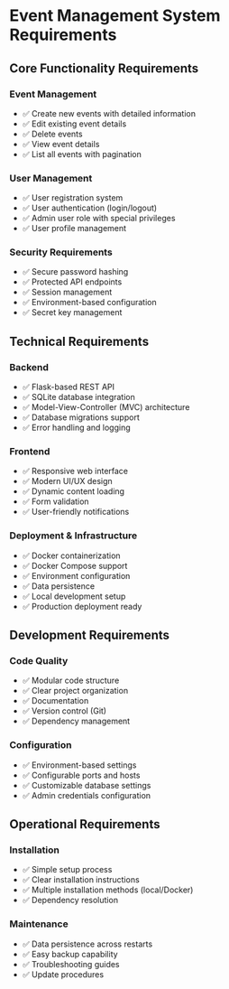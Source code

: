 # Event Management System Requirements

## Core Functionality Requirements

### Event Management
- ✅ Create new events with detailed information
- ✅ Edit existing event details
- ✅ Delete events
- ✅ View event details
- ✅ List all events with pagination

### User Management
- ✅ User registration system
- ✅ User authentication (login/logout)
- ✅ Admin user role with special privileges
- ✅ User profile management

### Security Requirements
- ✅ Secure password hashing
- ✅ Protected API endpoints
- ✅ Session management
- ✅ Environment-based configuration
- ✅ Secret key management

## Technical Requirements

### Backend
- ✅ Flask-based REST API
- ✅ SQLite database integration
- ✅ Model-View-Controller (MVC) architecture
- ✅ Database migrations support
- ✅ Error handling and logging

### Frontend
- ✅ Responsive web interface
- ✅ Modern UI/UX design
- ✅ Dynamic content loading
- ✅ Form validation
- ✅ User-friendly notifications

### Deployment & Infrastructure
- ✅ Docker containerization
- ✅ Docker Compose support
- ✅ Environment configuration
- ✅ Data persistence
- ✅ Local development setup
- ✅ Production deployment ready

## Development Requirements

### Code Quality
- ✅ Modular code structure
- ✅ Clear project organization
- ✅ Documentation
- ✅ Version control (Git)
- ✅ Dependency management

### Configuration
- ✅ Environment-based settings
- ✅ Configurable ports and hosts
- ✅ Customizable database settings
- ✅ Admin credentials configuration

## Operational Requirements

### Installation
- ✅ Simple setup process
- ✅ Clear installation instructions
- ✅ Multiple installation methods (local/Docker)
- ✅ Dependency resolution

### Maintenance
- ✅ Data persistence across restarts
- ✅ Easy backup capability
- ✅ Troubleshooting guides
- ✅ Update procedures
